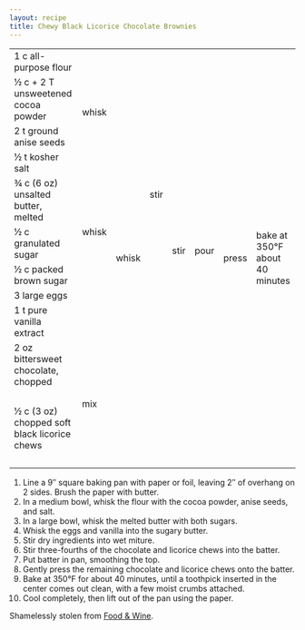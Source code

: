 ```yaml
---
layout: recipe
title: Chewy Black Licorice Chocolate Brownies
---
```

<table>
<tr>
  <td>1 c all-purpose flour</td>
  <td rowspan="4" class="righthide">whisk</td>
  <td rowspan="4">&nbsp;</td>
  <td rowspan="9">stir</td>
  <td rowspan="12">stir</td>
  <td rowspan="12">pour</td>
  <td rowspan="13">press</td>
  <td rowspan="13">bake at 350&deg;F about 40 minutes</td>
</tr>
<tr>
  <td>&frac12; c + 2 T unsweetened cocoa powder</td>
</tr>
<tr>
  <td>2 t ground anise seeds</td>
</tr>
<tr>
  <td>&frac12; t kosher salt</td>
</tr>
<tr>
  <td>&frac34; c (6 oz) unsalted butter, melted</td>
  <td rowspan="3">whisk</td>
  <td rowspan="5">whisk</td>
</tr>
<tr>
  <td>&frac12; c granulated sugar</td>
</tr>
<tr>
  <td>&frac12; c packed brown sugar</td>
</tr>
<tr>
  <td>3 large eggs</td>
  <td rowspan="2" class="righthide">&nbsp;</td>
</tr>
<tr>
  <td>1 t pure vanilla extract</td>
</tr>
<tr>
  <td>2 oz bittersweet chocolate, chopped</td>
  <td rowspan="4" colspan="3">mix</td>
</tr>
<tr>
  <td class="tophide">&nbsp;</td>
</tr>
<tr>
  <td>&frac12; c (3 oz) chopped soft black licorice chews</td>
</tr>
<tr>
  <td class="tophide">&nbsp;</td>
  <td colspan="2" class="righthide">&nbsp;</td>
</tr>
</table>

1. Line a 9&Prime; square baking pan with paper or foil, leaving 2&Prime; of overhang on 2 sides.
   Brush the paper with butter.
1. In a medium bowl, whisk the flour with the cocoa powder, anise seeds, and salt.
1. In a large bowl, whisk the melted butter with both sugars.
1. Whisk the eggs and vanilla into the sugary butter.
1. Stir dry ingredients into wet miture.
1. Stir three-fourths of the chocolate and licorice chews into the batter.
1. Put batter in pan, smoothing the top.
1. Gently press the remaining chocolate and licorice chews onto the batter.
1. Bake at 350&deg;F for about 40 minutes, until a toothpick inserted in the
   center comes out clean, with a few moist crumbs attached.
1. Cool completely, then lift out of the pan using the paper.

<p class="confession">Shamelessly stolen from <a href="https://www.foodandwine.com/recipes/chewy-black-licorice-chocolate-brownies">Food &amp; Wine</a>.</p>
